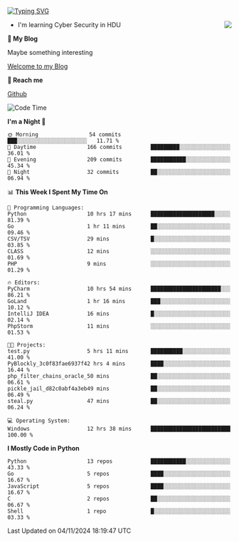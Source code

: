 [![Typing SVG](https://readme-typing-svg.herokuapp.com?font=Fira+Code&pause=1000&random=false&width=450&height=60&lines=Hello+%F0%9F%91%8B%F0%9F%8F%BB;I'm+JBNRZ)](https://git.io/typing-svg)

<a href="#">
  <img align="right" src="https://github-readme-stats.vercel.app/api?username=JBNRZ&show_icons=true&bg_color=15,f2f7fd,E0EAFC" />
</a>

- I'm learning Cyber Security in HDU

 **🌱 My Blog**

Maybe something interesting

[Welcome to my Blog](https://jbnrz.com.cn/)

 **💬 Reach me** 

[Github](https://github.com/JBNRZ)


<!--START_SECTION:waka-->
![Code Time](http://img.shields.io/badge/Code%20Time-730%20hrs%2034%20mins-blue)

**I'm a Night 🦉** 

```text
🌞 Morning                54 commits          ███░░░░░░░░░░░░░░░░░░░░░░   11.71 % 
🌆 Daytime                166 commits         █████████░░░░░░░░░░░░░░░░   36.01 % 
🌃 Evening                209 commits         ███████████░░░░░░░░░░░░░░   45.34 % 
🌙 Night                  32 commits          ██░░░░░░░░░░░░░░░░░░░░░░░   06.94 % 
```


📊 **This Week I Spent My Time On** 

```text
💬 Programming Languages: 
Python                   10 hrs 17 mins      ████████████████████░░░░░   81.39 % 
Go                       1 hr 11 mins        ██░░░░░░░░░░░░░░░░░░░░░░░   09.46 % 
CSV/TSV                  29 mins             █░░░░░░░░░░░░░░░░░░░░░░░░   03.85 % 
CLASS                    12 mins             ░░░░░░░░░░░░░░░░░░░░░░░░░   01.69 % 
PHP                      9 mins              ░░░░░░░░░░░░░░░░░░░░░░░░░   01.29 % 

🔥 Editors: 
PyCharm                  10 hrs 54 mins      ██████████████████████░░░   86.21 % 
GoLand                   1 hr 16 mins        ███░░░░░░░░░░░░░░░░░░░░░░   10.12 % 
IntelliJ IDEA            16 mins             █░░░░░░░░░░░░░░░░░░░░░░░░   02.14 % 
PhpStorm                 11 mins             ░░░░░░░░░░░░░░░░░░░░░░░░░   01.53 % 

🐱‍💻 Projects: 
test.py                  5 hrs 11 mins       ██████████░░░░░░░░░░░░░░░   41.00 % 
PyBlockly_3c0f83fae6937f42 hrs 4 mins        ████░░░░░░░░░░░░░░░░░░░░░   16.44 % 
php_filter_chains_oracle_50 mins             ██░░░░░░░░░░░░░░░░░░░░░░░   06.61 % 
pickle_jail_d82c0abf4a3eb49 mins             ██░░░░░░░░░░░░░░░░░░░░░░░   06.49 % 
steal.py                 47 mins             ██░░░░░░░░░░░░░░░░░░░░░░░   06.24 % 

💻 Operating System: 
Windows                  12 hrs 38 mins      █████████████████████████   100.00 % 
```

**I Mostly Code in Python** 

```text
Python                   13 repos            ███████████░░░░░░░░░░░░░░   43.33 % 
Go                       5 repos             ████░░░░░░░░░░░░░░░░░░░░░   16.67 % 
JavaScript               5 repos             ████░░░░░░░░░░░░░░░░░░░░░   16.67 % 
C                        2 repos             ██░░░░░░░░░░░░░░░░░░░░░░░   06.67 % 
Shell                    1 repo              █░░░░░░░░░░░░░░░░░░░░░░░░   03.33 % 
```




 Last Updated on 04/11/2024 18:19:47 UTC
<!--END_SECTION:waka-->
